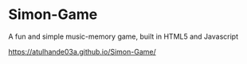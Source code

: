 # Simon-Game
A fun and simple music-memory game, built in HTML5 and Javascript

https://atulhande03a.github.io/Simon-Game/
